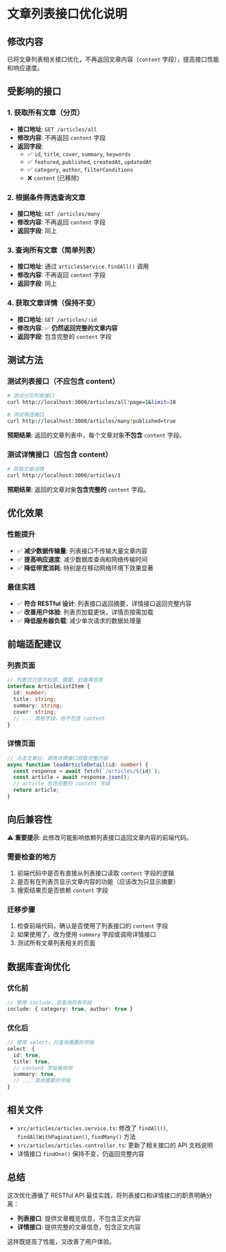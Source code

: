 # 文章列表接口优化说明

## 修改内容

已将文章列表相关接口优化，不再返回文章内容（`content` 字段），提高接口性能和响应速度。

## 受影响的接口

### 1. 获取所有文章（分页）
- **接口地址**: `GET /articles/all`
- **修改内容**: 不再返回 `content` 字段
- **返回字段**: 
  - ✅ `id`, `title`, `cover`, `summary`, `keywords`
  - ✅ `featured`, `published`, `createdAt`, `updatedAt`
  - ✅ `category`, `author`, `filterConditions`
  - ❌ `content` (已移除)

### 2. 根据条件筛选查询文章
- **接口地址**: `GET /articles/many`
- **修改内容**: 不再返回 `content` 字段
- **返回字段**: 同上

### 3. 查询所有文章（简单列表）
- **接口地址**: 通过 `articlesService.findAll()` 调用
- **修改内容**: 不再返回 `content` 字段
- **返回字段**: 同上

### 4. 获取文章详情（保持不变）
- **接口地址**: `GET /articles/:id`
- **修改内容**: ✅ **仍然返回完整的文章内容**
- **返回字段**: 包含完整的 `content` 字段

## 测试方法

### 测试列表接口（不应包含 content）

```bash
# 测试分页列表接口
curl http://localhost:3000/articles/all?page=1&limit=10

# 测试筛选接口
curl http://localhost:3000/articles/many?published=true
```

**预期结果**: 返回的文章列表中，每个文章对象**不包含** `content` 字段。

### 测试详情接口（应包含 content）

```bash
# 获取文章详情
curl http://localhost:3000/articles/1
```

**预期结果**: 返回的文章对象**包含完整的** `content` 字段。

## 优化效果

### 性能提升
- ✅ **减少数据传输量**: 列表接口不传输大量文章内容
- ✅ **提高响应速度**: 减少数据库查询和网络传输时间
- ✅ **降低带宽消耗**: 特别是在移动网络环境下效果显著

### 最佳实践
- ✅ **符合 RESTful 设计**: 列表接口返回摘要，详情接口返回完整内容
- ✅ **改善用户体验**: 列表页加载更快，详情页按需加载
- ✅ **降低服务器负载**: 减少单次请求的数据处理量

## 前端适配建议

### 列表页面
```typescript
// 列表页只显示标题、摘要、封面等信息
interface ArticleListItem {
  id: number;
  title: string;
  summary: string;
  cover: string;
  // ... 其他字段，但不包含 content
}
```

### 详情页面
```typescript
// 点击文章后，调用详情接口获取完整内容
async function loadArticleDetail(id: number) {
  const response = await fetch(`/articles/${id}`);
  const article = await response.json();
  // article 包含完整的 content 字段
  return article;
}
```

## 向后兼容性

⚠️ **重要提示**: 此修改可能影响依赖列表接口返回文章内容的前端代码。

### 需要检查的地方
1. 前端代码中是否有直接从列表接口读取 `content` 字段的逻辑
2. 是否有在列表页显示文章内容的功能（应该改为只显示摘要）
3. 搜索结果页是否依赖 `content` 字段

### 迁移步骤
1. 检查前端代码，确认是否使用了列表接口的 `content` 字段
2. 如果使用了，改为使用 `summary` 字段或调用详情接口
3. 测试所有文章列表相关的页面

## 数据库查询优化

### 优化前
```typescript
// 使用 include，会查询所有字段
include: { category: true, author: true }
```

### 优化后
```typescript
// 使用 select，只查询需要的字段
select: {
  id: true,
  title: true,
  // content 字段被排除
  summary: true,
  // ... 其他需要的字段
}
```

## 相关文件

- `src/articles/articles.service.ts`: 修改了 `findAll()`, `findAllWithPagination()`, `findMany()` 方法
- `src/articles/articles.controller.ts`: 更新了相关接口的 API 文档说明
- 详情接口 `findOne()` 保持不变，仍返回完整内容

## 总结

这次优化遵循了 RESTful API 最佳实践，将列表接口和详情接口的职责明确分离：
- **列表接口**: 提供文章概览信息，不包含正文内容
- **详情接口**: 提供完整的文章信息，包含正文内容

这样既提高了性能，又改善了用户体验。


